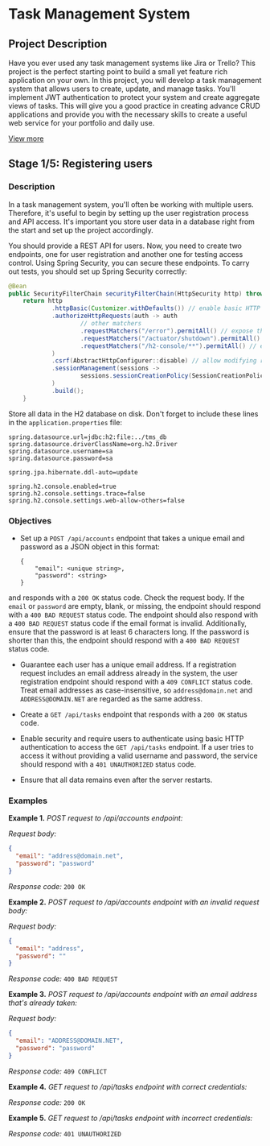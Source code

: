 # Task Management System

## Project Description

Have you ever used any task management systems like Jira or Trello? This project is the perfect starting point to build a small yet feature rich application on your own. In this project, you will develop a task management system that allows users to create, update, and manage tasks. You'll implement JWT authentication to protect your system and create aggregate views of tasks. This will give you a good practice in creating advance CRUD applications and provide you with the necessary skills to create a useful web service for your portfolio and daily use.

[View more](https://hyperskill.org/projects/423)


## Stage 1/5: Registering users

### Description

In a task management system, you'll often be working with multiple users. Therefore, it's useful to begin by setting up the user registration process and API access. It's important you store user data in a database right from the start and set up the project accordingly.

You should provide a REST API for users. Now, you need to create two endpoints, one for user registration and another one for testing access control. Using Spring Security, you can secure these endpoints. To carry out tests, you should set up Spring Security correctly:
```java
@Bean
public SecurityFilterChain securityFilterChain(HttpSecurity http) throws Exception {
    return http
            .httpBasic(Customizer.withDefaults()) // enable basic HTTP authentication
            .authorizeHttpRequests(auth -> auth
                    // other matchers
                    .requestMatchers("/error").permitAll() // expose the /error endpoint
                    .requestMatchers("/actuator/shutdown").permitAll() // required for tests
                    .requestMatchers("/h2-console/**").permitAll() // expose H2 console
            )
            .csrf(AbstractHttpConfigurer::disable) // allow modifying requests from tests
            .sessionManagement(sessions ->
                    sessions.sessionCreationPolicy(SessionCreationPolicy.STATELESS) // no session
            )
            .build();
    }
```

Store all data in the H2 database on disk. Don't forget to include these lines in the `application.properties` file:
```text
spring.datasource.url=jdbc:h2:file:../tms_db
spring.datasource.driverClassName=org.h2.Driver
spring.datasource.username=sa
spring.datasource.password=sa

spring.jpa.hibernate.ddl-auto=update

spring.h2.console.enabled=true
spring.h2.console.settings.trace=false
spring.h2.console.settings.web-allow-others=false
```

### Objectives

- Set up a `POST /api/accounts` endpoint that takes a unique email and password as a JSON object in this format:
    ```text
    {
        "email": <unique string>,
        "password": <string>
    }
    ```
and responds with a `200 OK` status code. Check the request body. If the `email` or `password` are empty, blank, or missing, the endpoint should respond with a `400 BAD REQUEST` status code. The endpoint should also respond with a `400 BAD REQUEST` status code if the email format is invalid. Additionally, ensure that the password is at least 6 characters long. If the password is shorter than this, the endpoint should respond with a `400 BAD REQUEST` status code.

- Guarantee each user has a unique email address. If a registration request includes an email address already in the system, the user registration endpoint should respond with a `409 CONFLICT` status code. Treat email addresses as case-insensitive, so `address@domain.net` and `ADDRESS@DOMAIN.NET` are regarded as the same address.

- Create a `GET /api/tasks` endpoint that responds with a `200 OK` status code.

- Enable security and require users to authenticate using basic HTTP authentication to access the `GET /api/tasks` endpoint. If a user tries to access it without providing a valid username and password, the service should respond with a `401 UNAUTHORIZED` status code.

- Ensure that all data remains even after the server restarts.

### Examples

**Example 1.** *POST request to /api/accounts endpoint:*

*Request body:*
```json
{
  "email": "address@domain.net",
  "password": "password"
}
```
*Response code:* `200 OK`

**Example 2.** *POST request to /api/accounts endpoint with an invalid request body:*

*Request body:*
```json
{
  "email": "address",
  "password": ""
}
```
*Response code:* `400 BAD REQUEST`

**Example 3.** *POST request to /api/accounts endpoint with an email address that's already taken:*

*Request body:*
```json
{
  "email": "ADDRESS@DOMAIN.NET",
  "password": "password"
}
```
*Response code:* `409 CONFLICT`

**Example 4.** *GET request to /api/tasks endpoint with correct credentials:*

*Response code:* `200 OK`

**Example 5.** *GET request to /api/tasks endpoint with incorrect credentials:*

*Response code:* `401 UNAUTHORIZED`
